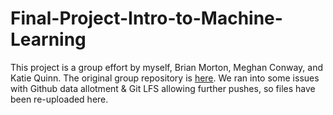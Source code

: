 # Final-Project-Intro-to-Machine-Learning
This project is a group effort by myself, Brian Morton, Meghan Conway, and Katie Quinn. The original group repository is [here](https://github.com/mconwa20/Final-project.git). We ran into some issues with Github data allotment & Git LFS allowing further pushes, so files have been re-uploaded here.
